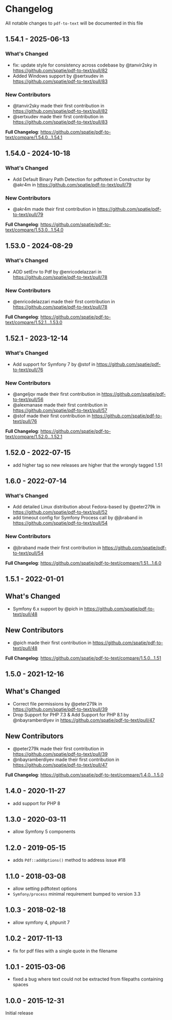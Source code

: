 # Changelog

All notable changes to `pdf-to-text` will be documented in this file

## 1.54.1 - 2025-06-13

### What's Changed

* fix: update style for consistency across codebase by @tanvir2sky in https://github.com/spatie/pdf-to-text/pull/82
* Added Windows support by @sertxudev in https://github.com/spatie/pdf-to-text/pull/83

### New Contributors

* @tanvir2sky made their first contribution in https://github.com/spatie/pdf-to-text/pull/82
* @sertxudev made their first contribution in https://github.com/spatie/pdf-to-text/pull/83

**Full Changelog**: https://github.com/spatie/pdf-to-text/compare/1.54.0...1.54.1

## 1.54.0 - 2024-10-18

### What's Changed

* Add Default Binary Path Detection for pdftotext in Constructor by @akr4m in https://github.com/spatie/pdf-to-text/pull/79

### New Contributors

* @akr4m made their first contribution in https://github.com/spatie/pdf-to-text/pull/79

**Full Changelog**: https://github.com/spatie/pdf-to-text/compare/1.53.0...1.54.0

## 1.53.0 - 2024-08-29

### What's Changed

* ADD setEnv to Pdf by @enricodelazzari in https://github.com/spatie/pdf-to-text/pull/78

### New Contributors

* @enricodelazzari made their first contribution in https://github.com/spatie/pdf-to-text/pull/78

**Full Changelog**: https://github.com/spatie/pdf-to-text/compare/1.52.1...1.53.0

## 1.52.1 - 2023-12-14

### What's Changed

* Add support for Symfony 7 by @stof in https://github.com/spatie/pdf-to-text/pull/76

### New Contributors

* @angeljqv made their first contribution in https://github.com/spatie/pdf-to-text/pull/56
* @alexmanase made their first contribution in https://github.com/spatie/pdf-to-text/pull/57
* @stof made their first contribution in https://github.com/spatie/pdf-to-text/pull/76

**Full Changelog**: https://github.com/spatie/pdf-to-text/compare/1.52.0...1.52.1

## 1.52.0 - 2022-07-15

- add higher tag so new releases are higher that the wrongly tagged 1.51

## 1.6.0 - 2022-07-14

### What's Changed

- Add detailed Linux distribution about Fedora-based by @peter279k in https://github.com/spatie/pdf-to-text/pull/52
- add timeout config for Symfony Process call by @jbraband in https://github.com/spatie/pdf-to-text/pull/54

### New Contributors

- @jbraband made their first contribution in https://github.com/spatie/pdf-to-text/pull/54

**Full Changelog**: https://github.com/spatie/pdf-to-text/compare/1.51...1.6.0

## 1.5.1 - 2022-01-01

## What's Changed

- Symfony 6.x support by @pich in https://github.com/spatie/pdf-to-text/pull/48

## New Contributors

- @pich made their first contribution in https://github.com/spatie/pdf-to-text/pull/48

**Full Changelog**: https://github.com/spatie/pdf-to-text/compare/1.5.0...1.51

## 1.5.0 - 2021-12-16

## What's Changed

- Correct file permissions by @peter279k in https://github.com/spatie/pdf-to-text/pull/39
- Drop Support for PHP 7.3 & Add Support for PHP 8.1 by @nbayramberdiyev in https://github.com/spatie/pdf-to-text/pull/47

## New Contributors

- @peter279k made their first contribution in https://github.com/spatie/pdf-to-text/pull/39
- @nbayramberdiyev made their first contribution in https://github.com/spatie/pdf-to-text/pull/47

**Full Changelog**: https://github.com/spatie/pdf-to-text/compare/1.4.0...1.5.0

## 1.4.0 - 2020-11-27

- add support for PHP 8

## 1.3.0 - 2020-03-11

- allow Symfony 5 components

## 1.2.0 - 2019-05-15

- adds `Pdf::addOptions()` method to address issue #18

## 1.1.0 - 2018-03-08

- allow setting pdftotext options
- `Symfony/process` minimal requirement bumped to version 3.3

## 1.0.3 - 2018-02-18

- allow symfony 4, phpunit 7

## 1.0.2 - 2017-11-13

- fix for pdf files with a single quote in the filename

## 1.0.1 - 2015-03-06

- fixed a bug where text could not be extracted from filepaths containing spaces

## 1.0.0 - 2015-12-31

Initial release
